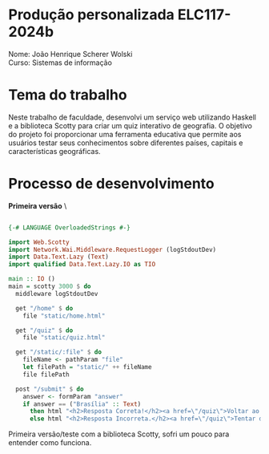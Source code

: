 # Produção personalizada ELC117-2024b

Nome: João Henrique Scherer Wolski \
Curso: Sistemas de informação

# Tema do trabalho

Neste trabalho de faculdade, desenvolvi um serviço web utilizando Haskell e a biblioteca Scotty para criar um quiz interativo de geografia. O objetivo do projeto foi proporcionar uma ferramenta educativa que permite aos usuários testar seus conhecimentos sobre diferentes países, capitais e características geográficas. 

# Processo de desenvolvimento

**Primeira versão** \

```haskell

{-# LANGUAGE OverloadedStrings #-}

import Web.Scotty
import Network.Wai.Middleware.RequestLogger (logStdoutDev)
import Data.Text.Lazy (Text)
import qualified Data.Text.Lazy.IO as TIO

main :: IO ()
main = scotty 3000 $ do
  middleware logStdoutDev

  get "/home" $ do
    file "static/home.html"

  get "/quiz" $ do
    file "static/quiz.html"

  get "/static/:file" $ do
    fileName <- pathParam "file"  
    let filePath = "static/" ++ fileName
    file filePath

  post "/submit" $ do
    answer <- formParam "answer"  
    if answer == ("Brasília" :: Text)
      then html "<h2>Resposta Correta!</h2><a href=\"/quiz\">Voltar ao quiz</a>"
      else html "<h2>Resposta Incorreta.</h2><a href=\"/quiz\">Tentar de novo</a>"

``` 
Primeira versão/teste com a biblioteca Scotty, sofri um pouco para entender como funciona.